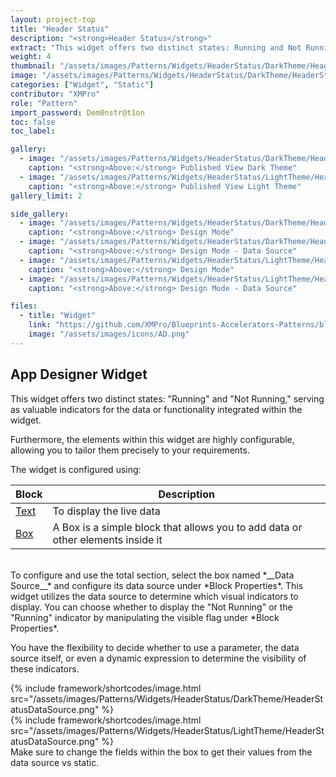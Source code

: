 ```yaml
---
layout: project-top
title: "Header Status"
description: "<strong>Header Status</strong>"
extract: "This widget offers two distinct states: Running and Not Running, serving as valuable indicators for the data or functionality integrated within the widget."
weight: 4
thumbnail: "/assets/images/Patterns/Widgets/HeaderStatus/DarkTheme/HeaderStatusPublishedMode.png"
image: "/assets/images/Patterns/Widgets/HeaderStatus/DarkTheme/HeaderStatusPublishedMode.png"
categories: ["Widget", "Static"]
contributor: "XMPro"
role: "Pattern"
import_password: Dem0nstr@t1on
toc: false
toc_label: 

gallery:
  - image: "/assets/images/Patterns/Widgets/HeaderStatus/DarkTheme/HeaderStatusPublishedMode.png"
    caption: "<strong>Above:</strong> Published View Dark Theme"
  - image: "/assets/images/Patterns/Widgets/HeaderStatus/LightTheme/HeaderStatusPublishedMode.png"
    caption: "<strong>Above:</strong> Published View Light Theme"
gallery_limit: 2

side_gallery:
  - image: "/assets/images/Patterns/Widgets/HeaderStatus/DarkTheme/HeaderStatusDesignMode.png"
    caption: "<strong>Above:</strong> Design Mode"
  - image: "/assets/images/Patterns/Widgets/HeaderStatus/DarkTheme/HeaderStatusDataSource.png"
    caption: "<strong>Above:</strong> Design Mode - Data Source"
  - image: "/assets/images/Patterns/Widgets/HeaderStatus/LightTheme/HeaderStatusDesignMode.png"
    caption: "<strong>Above:</strong> Design Mode"
  - image: "/assets/images/Patterns/Widgets/HeaderStatus/LightTheme/HeaderStatusDataSource.png"
    caption: "<strong>Above:</strong> Design Mode - Data Source"

files:
  - title: "Widget"
    link: "https://github.com/XMPro/Blueprints-Accelerators-Patterns/blob/master/Patterns/Widgets/Header%20Status.xwid"
    image: "/assets/images/icons/AD.png"
---
```


## App Designer Widget
This widget offers two distinct states: "Running" and "Not Running," serving as valuable indicators for the data or functionality integrated within the widget. 

Furthermore, the elements within this widget are highly configurable, allowing you to tailor them precisely to your requirements.

The widget is configured using: 

| Block                                  | Description                                                  |
| -------------------------------------- | ------------------------------------------------------------ |
| [Text](https://documentation.xmpro.com/blocks-toolbox/basic/text) | To display the live data |
| [Box](https://documentation.xmpro.com/blocks-toolbox/layout/box-and-data-repeater-box) | A Box is a simple block that allows you to add data or other elements inside it |

<br />
To configure and use the total section, select the box named *__Data Source__* and configure its data source under *Block Properties*. This widget utilizes the data source to determine which visual indicators to display. You can choose whether to display the "Not Running" or the "Running" indicator by manipulating the visible flag under *Block Properties*. 

You have the flexibility to decide whether to use a parameter, the data source itself, or even a dynamic expression to determine the visibility of these indicators.
<div class="inline_image">{% include framework/shortcodes/image.html src="/assets/images/Patterns/Widgets/HeaderStatus/DarkTheme/HeaderStatusDataSource.png" %}</div>
<div class="inline_image">{% include framework/shortcodes/image.html src="/assets/images/Patterns/Widgets/HeaderStatus/LightTheme/HeaderStatusDataSource.png" %}</div>
Make sure to change the fields within the box to get their values from the data source vs static.